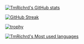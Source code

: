 


[![TmRichrd's GitHub stats](https://github-readme-stats.vercel.app/api?username=TmRichrd)](https://github.com/anuraghazra/github-readme-stats)

[![GitHub Streak](https://github-readme-streak-stats.herokuapp.com/?user=TmRichrd)](https://git.io/streak-stats)

[![trophy](https://github-profile-trophy.vercel.app/?username=TmRichrd&row=2&column=4&margin-w=15&margin-h=15&no-frame=true)](https://github.com/ryo-ma/github-profile-trophy)

[![TmRichrd's Most used languages](https://github-readme-stats.vercel.app/api/top-langs/?username=TmRichrd&layout=compact&hide_border=true&langs_count=10)](https://github.com/anuraghazra/github-readme-stats)

